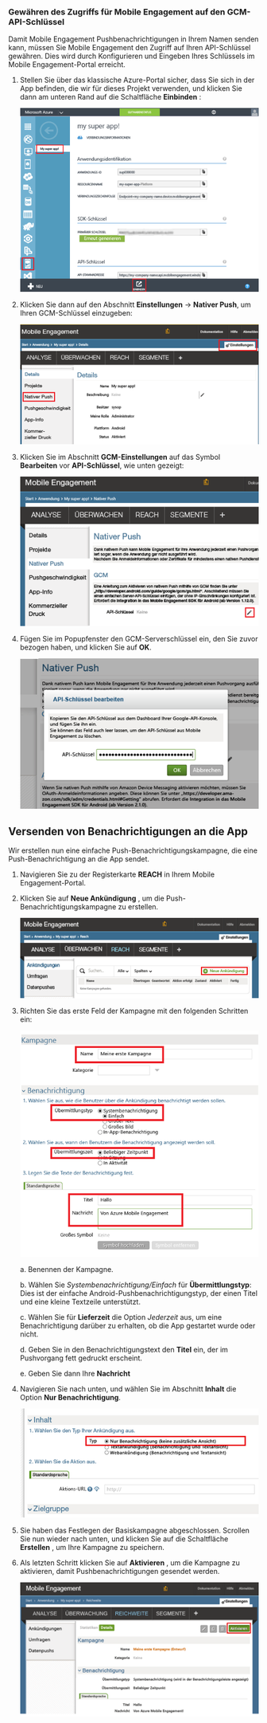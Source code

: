 ### <a name="grant-mobile-engagement-access-to-your-gcm-api-key"></a>Gewähren des Zugriffs für Mobile Engagement auf den GCM-API-Schlüssel
Damit Mobile Engagement Pushbenachrichtigungen in Ihrem Namen senden kann, müssen Sie Mobile Engagement den Zugriff auf Ihren API-Schlüssel gewähren. Dies wird durch Konfigurieren und Eingeben Ihres Schlüssels im Mobile Engagement-Portal erreicht.

1. Stellen Sie über das klassische Azure-Portal sicher, dass Sie sich in der App befinden, die wir für dieses Projekt verwenden, und klicken Sie dann am unteren Rand auf die Schaltfläche **Einbinden** :
   
    ![](./media/mobile-engagement-android-send-push/engage-button.png)
2. Klicken Sie dann auf den Abschnitt **Einstellungen** -> **Nativer Push**, um Ihren GCM-Schlüssel einzugeben:
   
    ![](./media/mobile-engagement-android-send-push/engagement-portal.png)
3. Klicken Sie im Abschnitt **GCM-Einstellungen** auf das Symbol **Bearbeiten** vor **API-Schlüssel**, wie unten gezeigt:
   
    ![](./media/mobile-engagement-android-send-push/native-push-settings.png)
4. Fügen Sie im Popupfenster den GCM-Serverschlüssel ein, den Sie zuvor bezogen haben, und klicken Sie auf **OK**.
   
    ![](./media/mobile-engagement-android-send-push/api-key.png)

## <a id="send"></a>Versenden von Benachrichtigungen an die App
Wir erstellen nun eine einfache Push-Benachrichtigungskampagne, die eine Push-Benachrichtigung an die App sendet.

1. Navigieren Sie zu der Registerkarte **REACH** in Ihrem Mobile Engagement-Portal.
2. Klicken Sie auf **Neue Ankündigung** , um die Push-Benachrichtigungskampagne zu erstellen.
   
    ![](./media/mobile-engagement-android-send-push/new-announcement.png)
3. Richten Sie das erste Feld der Kampagne mit den folgenden Schritten ein:
   
    ![](./media/mobile-engagement-android-send-push/campaign-first-params.png)
   
    a. Benennen der Kampagne.
   
    b. Wählen Sie *Systembenachrichtigung/Einfach* für **Übermittlungstyp**: Dies ist der einfache Android-Pushbenachrichtigungstyp, der einen Titel und eine kleine Textzeile unterstützt.
   
    c. Wählen Sie für **Lieferzeit** die Option *Jederzeit* aus, um eine Benachrichtigung darüber zu erhalten, ob die App gestartet wurde oder nicht.
   
    d. Geben Sie in den Benachrichtigungstext den **Titel** ein, der im Pushvorgang fett gedruckt erscheint.
   
    e. Geben Sie dann Ihre **Nachricht**
4. Navigieren Sie nach unten, und wählen Sie im Abschnitt **Inhalt** die Option **Nur Benachrichtigung**.
   
    ![](./media/mobile-engagement-android-send-push/campaign-content.png)
5. Sie haben das Festlegen der Basiskampagne abgeschlossen. Scrollen Sie nun wieder nach unten, und klicken Sie auf die Schaltfläche **Erstellen** , um Ihre Kampagne zu speichern.
6. Als letzten Schritt klicken Sie auf **Aktivieren** , um die Kampagne zu aktivieren, damit Pushbenachrichtigungen gesendet werden.
   
    ![](./media/mobile-engagement-android-send-push/campaign-activate.png)

